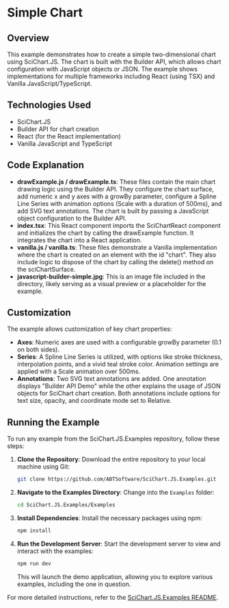 # Simple Chart

## Overview

This example demonstrates how to create a simple two-dimensional chart using SciChart.JS. The chart is built with the Builder API, which allows chart configuration with JavaScript objects or JSON. The example shows implementations for multiple frameworks including React (using TSX) and Vanilla JavaScript/TypeScript.

## Technologies Used

-   SciChart.JS
-   Builder API for chart creation
-   React (for the React implementation)
-   Vanilla JavaScript and TypeScript

## Code Explanation

-   **drawExample.js / drawExample.ts**: These files contain the main chart drawing logic using the Builder API. They configure the chart surface, add numeric x and y axes with a growBy parameter, configure a Spline Line Series with animation options (Scale with a duration of 500ms), and add SVG text annotations. The chart is built by passing a JavaScript object configuration to the Builder API.
-   **index.tsx**: This React component imports the SciChartReact component and initializes the chart by calling the drawExample function. It integrates the chart into a React application.
-   **vanilla.js / vanilla.ts**: These files demonstrate a Vanilla implementation where the chart is created on an element with the id "chart". They also include logic to dispose of the chart by calling the delete() method on the sciChartSurface.
-   **javascript-builder-simple.jpg**: This is an image file included in the directory, likely serving as a visual preview or a placeholder for the example.

## Customization

The example allows customization of key chart properties:

-   **Axes**: Numeric axes are used with a configurable growBy parameter (0.1 on both sides).
-   **Series**: A Spline Line Series is utilized, with options like stroke thickness, interpolation points, and a vivid teal stroke color. Animation settings are applied with a Scale animation over 500ms.
-   **Annotations**: Two SVG text annotations are added. One annotation displays "Builder API Demo" while the other explains the usage of JSON objects for SciChart chart creation. Both annotations include options for text size, opacity, and coordinate mode set to Relative.

## Running the Example

To run any example from the SciChart.JS.Examples repository, follow these steps:

1. **Clone the Repository**: Download the entire repository to your local machine using Git:

    ```bash
    git clone https://github.com/ABTSoftware/SciChart.JS.Examples.git
    ```

2. **Navigate to the Examples Directory**: Change into the `Examples` folder:

    ```bash
    cd SciChart.JS.Examples/Examples
    ```

3. **Install Dependencies**: Install the necessary packages using npm:

    ```bash
    npm install
    ```

4. **Run the Development Server**: Start the development server to view and interact with the examples:

    ```bash
    npm run dev
    ```

    This will launch the demo application, allowing you to explore various examples, including the one in question.

For more detailed instructions, refer to the [SciChart.JS.Examples README](https://github.com/ABTSoftware/SciChart.JS.Examples/blob/master/README.md).
